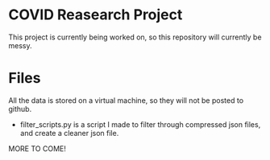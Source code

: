 # COVID Reasearch Project

This project is currently being worked on, so this repository will currently be messy.

# Files

All the data is stored on a virtual machine, so they will not be posted to github.

* filter_scripts.py is a script I made to filter through compressed json files, and create a cleaner json file.

MORE TO COME!